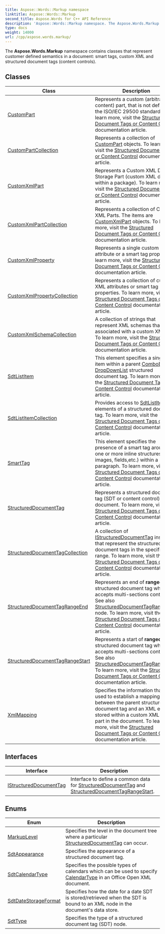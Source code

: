 ```yaml
---
title: Aspose::Words::Markup namespace
linktitle: Aspose::Words::Markup
second_title: Aspose.Words for C++ API Reference
description: 'Aspose::Words::Markup namespace. The Aspose.Words.Markup namespace contains classes that represent customer defined semantics in a document: smart tags, custom XML and structured document tags (content controls) in C++.'
type: docs
weight: 14000
url: /cpp/aspose.words.markup/
---
```


The **Aspose.Words.Markup** namespace contains classes that represent customer defined semantics in a document: smart tags, custom XML and structured document tags (content controls).

## Classes

| Class | Description |
| --- | --- |
| [CustomPart](./custompart/) | Represents a custom (arbitrary content) part, that is not defined by the ISO/IEC 29500 standard. To learn more, visit the [Structured Document Tags or Content Control](https://docs.aspose.com/words/cpp/working-with-content-control-sdt/) documentation article. |
| [CustomPartCollection](./custompartcollection/) | Represents a collection of [CustomPart](./custompart/) objects. To learn more, visit the [Structured Document Tags or Content Control](https://docs.aspose.com/words/cpp/working-with-content-control-sdt/) documentation article. |
| [CustomXmlPart](./customxmlpart/) | Represents a Custom XML Data Storage Part (custom XML data within a package). To learn more, visit the [Structured Document Tags or Content Control](https://docs.aspose.com/words/cpp/working-with-content-control-sdt/) documentation article. |
| [CustomXmlPartCollection](./customxmlpartcollection/) | Represents a collection of Custom XML Parts. The items are [CustomXmlPart](./customxmlpart/) objects. To learn more, visit the [Structured Document Tags or Content Control](https://docs.aspose.com/words/cpp/working-with-content-control-sdt/) documentation article. |
| [CustomXmlProperty](./customxmlproperty/) | Represents a single custom XML attribute or a smart tag property. To learn more, visit the [Structured Document Tags or Content Control](https://docs.aspose.com/words/cpp/working-with-content-control-sdt/) documentation article. |
| [CustomXmlPropertyCollection](./customxmlpropertycollection/) | Represents a collection of custom XML attributes or smart tag properties. To learn more, visit the [Structured Document Tags or Content Control](https://docs.aspose.com/words/cpp/working-with-content-control-sdt/) documentation article. |
| [CustomXmlSchemaCollection](./customxmlschemacollection/) | A collection of strings that represent XML schemas that are associated with a custom XML part. To learn more, visit the [Structured Document Tags or Content Control](https://docs.aspose.com/words/cpp/working-with-content-control-sdt/) documentation article. |
| [SdtListItem](./sdtlistitem/) | This element specifies a single list item within a parent [ComboBox](./sdttype/) or [DropDownList](./sdttype/) structured document tag. To learn more, visit the [Structured Document Tags or Content Control](https://docs.aspose.com/words/cpp/working-with-content-control-sdt/) documentation article. |
| [SdtListItemCollection](./sdtlistitemcollection/) | Provides access to [SdtListItem](./sdtlistitem/) elements of a structured document tag. To learn more, visit the [Structured Document Tags or Content Control](https://docs.aspose.com/words/cpp/working-with-content-control-sdt/) documentation article. |
| [SmartTag](./smarttag/) | This element specifies the presence of a smart tag around one or more inline structures (runs, images, fields,etc.) within a paragraph. To learn more, visit the [Structured Document Tags or Content Control](https://docs.aspose.com/words/cpp/working-with-content-control-sdt/) documentation article. |
| [StructuredDocumentTag](./structureddocumenttag/) | Represents a structured document tag (SDT or content control) in a document. To learn more, visit the [Structured Document Tags or Content Control](https://docs.aspose.com/words/cpp/working-with-content-control-sdt/) documentation article. |
| [StructuredDocumentTagCollection](./structureddocumenttagcollection/) | A collection of [IStructuredDocumentTag](./istructureddocumenttag/) instances that represent the structured document tags in the specified range. To learn more, visit the [Structured Document Tags or Content Control](https://docs.aspose.com/words/cpp/working-with-content-control-sdt/) documentation article. |
| [StructuredDocumentTagRangeEnd](./structureddocumenttagrangeend/) | Represents an end of **ranged** structured document tag which accepts multi-sections content. See also [StructuredDocumentTagRangeStart](./structureddocumenttagrangestart/) node. To learn more, visit the [Structured Document Tags or Content Control](https://docs.aspose.com/words/cpp/working-with-content-control-sdt/) documentation article. |
| [StructuredDocumentTagRangeStart](./structureddocumenttagrangestart/) | Represents a start of **ranged** structured document tag which accepts multi-sections content. See also [StructuredDocumentTagRangeEnd](./structureddocumenttagrangeend/). To learn more, visit the [Structured Document Tags or Content Control](https://docs.aspose.com/words/cpp/working-with-content-control-sdt/) documentation article. |
| [XmlMapping](./xmlmapping/) | Specifies the information that is used to establish a mapping between the parent structured document tag and an XML element stored within a custom XML data part in the document. To learn more, visit the [Structured Document Tags or Content Control](https://docs.aspose.com/words/cpp/working-with-content-control-sdt/) documentation article. |
## Interfaces

| Interface | Description |
| --- | --- |
| [IStructuredDocumentTag](./istructureddocumenttag/) | Interface to define a common data for [StructuredDocumentTag](./structureddocumenttag/) and [StructuredDocumentTagRangeStart](./structureddocumenttagrangestart/). |
## Enums

| Enum | Description |
| --- | --- |
| [MarkupLevel](./markuplevel/) | Specifies the level in the document tree where a particular [StructuredDocumentTag](./structureddocumenttag/) can occur. |
| [SdtAppearance](./sdtappearance/) | Specifies the appearance of a structured document tag. |
| [SdtCalendarType](./sdtcalendartype/) | Specifies the possible types of calendars which can be used to specify [CalendarType](./structureddocumenttag/get_calendartype/) in an Office Open XML document. |
| [SdtDateStorageFormat](./sdtdatestorageformat/) | Specifies how the date for a date SDT is stored/retrieved when the SDT is bound to an XML node in the document's data store. |
| [SdtType](./sdttype/) | Specifies the type of a structured document tag (SDT) node. |

